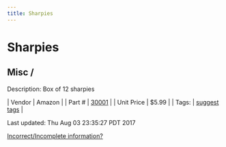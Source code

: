 ```yaml
---
title: Sharpies
---
```


# Sharpies
## Misc / 
Description: 	Box of 12 sharpies 

| Vendor | Amazon | 
| Part # | [30001](http://www.amazon.com/Sharpie-Point-Permanent-Markers-30001/dp/B00006IFHD/ref=sr_1_1?s=office-products&ie=UTF8&qid=1446016324&sr=1-1&keywords=sharpies) | 
| Unit Price | $5.99 | 
| Tags: | [suggest tags](https://docs.google.com/forms/d/e/1FAIpQLSeWyY8v3RgOty-MyWmh9U0iivNYN_molChYyS-0U-o-kOAv_g/viewform) | 

Last updated: Thu Aug 03 23:35:27 PDT 2017

 [Incorrect/Incomplete information?](https://docs.google.com/forms/d/e/1FAIpQLSeWyY8v3RgOty-MyWmh9U0iivNYN_molChYyS-0U-o-kOAv_g/viewform)